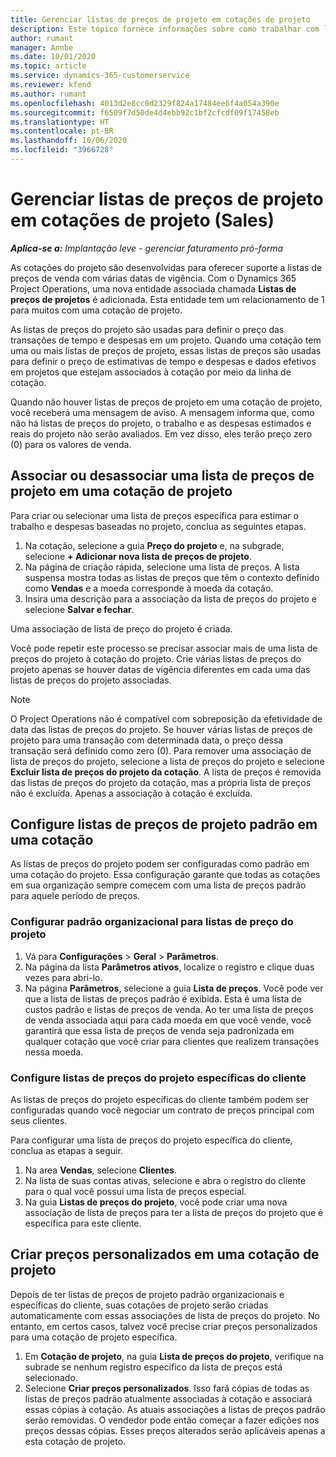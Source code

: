```yaml
---
title: Gerenciar listas de preços de projeto em cotações de projeto
description: Este tópico fornece informações sobre como trabalhar com listas de preço do projeto em cotações. (Sales)
author: rumant
manager: Annbe
ms.date: 10/01/2020
ms.topic: article
ms.service: dynamics-365-customerservice
ms.reviewer: kfend
ms.author: rumant
ms.openlocfilehash: 4013d2e8cc0d2329f824a17484ee6f4a054a390e
ms.sourcegitcommit: f6509f7d50de4d4ebb92c1bf2cfcdf09f17458eb
ms.translationtype: HT
ms.contentlocale: pt-BR
ms.lasthandoff: 10/06/2020
ms.locfileid: "3966728"
---
```

# <a name="manage-project-price-lists-on-project-quotes-sales"></a>Gerenciar listas de preços de projeto em cotações de projeto (Sales)

_**Aplica-se a:** Implantação leve - gerenciar faturamento pró-forma_

As cotações do projeto são desenvolvidas para oferecer suporte a listas de preços de venda com várias datas de vigência. Com o Dynamics 365 Project Operations, uma nova entidade associada chamada **Listas de preços de projetos** é adicionada. Esta entidade tem um relacionamento de 1 para muitos com uma cotação de projeto.

As listas de preços do projeto são usadas para definir o preço das transações de tempo e despesas em um projeto. Quando uma cotação tem uma ou mais listas de preços de projeto, essas listas de preços são usadas para definir o preço de estimativas de tempo e despesas e dados efetivos em projetos que estejam associados à cotação por meio da linha de cotação.

Quando não houver listas de preços de projeto em uma cotação de projeto, você receberá uma mensagem de aviso. A mensagem informa que, como não há listas de preços do projeto, o trabalho e as despesas estimados e reais do projeto não serão avaliados. Em vez disso, eles terão preço zero (0) para os valores de venda.

## <a name="associate-or-disassociate-a-project-price-list-on-a-project-quote"></a>Associar ou desassociar uma lista de preços de projeto em uma cotação de projeto

Para criar ou selecionar uma lista de preços específica para estimar o trabalho e despesas baseadas no projeto, conclua as seguintes etapas.

1. Na cotação, selecione a guia **Preço do projeto** e, na subgrade, selecione **+ Adicionar nova lista de preços de projeto**.
2. Na página de criação rápida, selecione uma lista de preços. A lista suspensa mostra todas as listas de preços que têm o contexto definido como **Vendas** e a moeda corresponde à moeda da cotação.
4. Insira uma descrição para a associação da lista de preços do projeto e selecione **Salvar e fechar**.

Uma associação de lista de preço do projeto é criada.

Você pode repetir este processo se precisar associar mais de uma lista de preços do projeto à cotação do projeto. Crie várias listas de preços do projeto apenas se houver datas de vigência diferentes em cada uma das listas de preços do projeto associadas.

> [!NOTE]
> O Project Operations não é compatível com sobreposição da efetividade de data das listas de preços do projeto. Se houver várias listas de preços de projeto para uma transação com determinada data, o preço dessa transação será definido como zero (0).
Para remover uma associação de lista de preços do projeto, selecione a lista de preços do projeto e selecione **Excluir lista de preços do projeto da cotação**. A lista de preços é removida das listas de preços do projeto da cotação, mas a própria lista de preços não é excluída. Apenas a associação à cotação é excluída.

## <a name="set-up-default-project-price-lists-on-a-quote"></a>Configure listas de preços de projeto padrão em uma cotação

As listas de preços do projeto podem ser configuradas como padrão em uma cotação do projeto. Essa configuração garante que todas as cotações em sua organização sempre comecem com uma lista de preços padrão para aquele período de preços.

### <a name="set-up-organizational-default-for-project-price-lists"></a>Configurar padrão organizacional para listas de preço do projeto

1. Vá para **Configurações** > **Geral** > **Parâmetros**.
2. Na página da lista **Parâmetros ativos**, localize o registro e clique duas vezes para abri-lo. 
3. Na página **Parâmetros**, selecione a guia **Lista de preços**. Você pode ver que a lista de listas de preços padrão é exibida. Esta é uma lista de custos padrão e listas de preços de venda. Ao ter uma lista de preços de venda associada aqui para cada moeda em que você vende, você garantirá que essa lista de preços de venda seja padronizada em qualquer cotação que você criar para clientes que realizem transações nessa moeda.

### <a name="set-up-customer-specific-project-price-lists"></a>Configure listas de preços do projeto específicas do cliente

As listas de preços do projeto específicas do cliente também podem ser configuradas quando você negociar um contrato de preços principal com seus clientes.

Para configurar uma lista de preços do projeto específica do cliente, conclua as etapas a seguir.

1. Na area **Vendas**, selecione **Clientes**.
2. Na lista de suas contas ativas, selecione e abra o registro do cliente para o qual você possui uma lista de preços especial.
3. Na guia **Listas de preços do projeto**, você pode criar uma nova associação de lista de preços para ter a lista de preços do projeto que é específica para este cliente.

## <a name="create-custom-pricing-on-a-project-quote"></a>Criar preços personalizados em uma cotação de projeto

Depois de ter listas de preços de projeto padrão organizacionais e específicas do cliente, suas cotações de projeto serão criadas automaticamente com essas associações de lista de preços do projeto. No entanto, em certos casos, talvez você precise criar preços personalizados para uma cotação de projeto específica. 

1. Em **Cotação de projeto**, na guia **Lista de preços do projeto**, verifique na subrade se nenhum registro específico da lista de preços está selecionado.
2. Selecione **Criar preços personalizados**. Isso fará cópias de todas as listas de preços padrão atualmente associadas à cotação e associará essas cópias à cotação. As atuais associações a listas de preços padrão serão removidas. O vendedor pode então começar a fazer edições nos preços dessas cópias. Esses preços alterados serão aplicáveis apenas a esta cotação de projeto.
